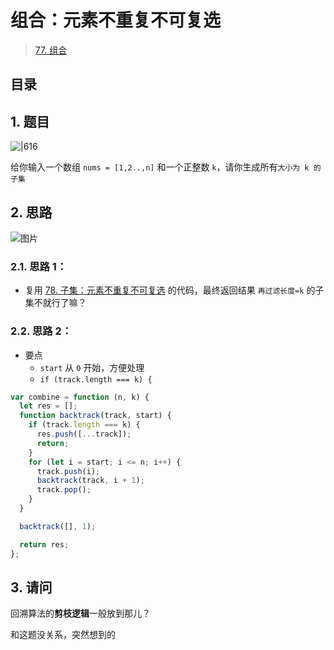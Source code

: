 
# 组合：元素不重复不可复选


> [77. 组合](https://leetcode.cn/problems/combinations/)


## 目录
<!-- toc -->
 ## 1. 题目 

![|616](https://832-1310531898.cos.ap-beijing.myqcloud.com/71bd4336ce8d521d370e45ea68e5e3ad.png)

给你输入一个数组 `nums = [1,2..,n]` 和一个正整数 `k`，请你生成所有`大小为 k 的子集` 

## 2. 思路

![图片](https://832-1310531898.cos.ap-beijing.myqcloud.com/999.%20Obsidian@832/files/20250111-1.png)

### 2.1. 思路 1：

- 复用 [78. 子集：元素不重复不可复选](/post/rXdFyTqR.html) 的代码，最终返回结果 `再过滤长度=k` 的子集不就行了嘛？

### 2.2. 思路 2：

- 要点
	- `start` 从 `0` 开始，方便处理
	- `if (track.length === k) {`

```javascript
var combine = function (n, k) {
  let res = [];
  function backtrack(track, start) {
    if (track.length === k) {
      res.push([...track]);
      return;
    }
    for (let i = start; i <= n; i++) {
      track.push(i);
      backtrack(track, i + 1);
      track.pop();
    }
  }

  backtrack([], 1);

  return res;
};
```

## 3. 请问

回溯算法的**剪枝逻辑**一般放到那儿？

和这题没关系，突然想到的